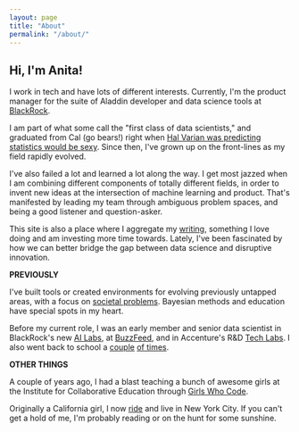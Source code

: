```yaml
---
layout: page
title: "About"
permalink: "/about/"
---
```


## **Hi, I'm Anita!** 

I work in tech and have lots of different interests. Currently, I'm the product manager for the suite of Aladdin developer and data science tools at [BlackRock](https://www.blackrock.com/aladdin/products/aladdin-studio). 

I am part of what some call the "first class of data scientists," and graduated from Cal (go bears!) right when [Hal Varian was predicting statistics would be sexy](https://flowingdata.com/2009/02/25/googles-chief-economist-hal-varian-on-statistics-and-data/). Since then, I've grown up on the front-lines as my field rapidly evolved. 

I've also failed a lot and learned a lot along the way. I get most jazzed when I am combining different components of totally different fields, in order to invent new ideas at the intersection of machine learning and product. That's manifested by leading my team through ambiguous problem spaces, and being a good listener and question-asker.

This site is also a place where I aggregate my [writing](https://anitamehrotra.me/), something I love doing and am investing more time towards. Lately, I've been fascinated by how we can better bridge the gap between data science and disruptive innovation. 

**PREVIOUSLY**

I've built tools or created environments for evolving previously untapped areas, with a focus on [societal problems](https://www.wired.com/story/inside-vhacks-first-ever-vatican-hackathon/). Bayesian methods and education have special spots in my heart. 

Before my current role, I was an early member and senior data scientist in BlackRock's new [AI Labs](https://www.ft.com/content/4f5720ce-1552-11e8-9376-4a6390addb44), at [BuzzFeed](https://ghc.anitab.org/community-blog-ghc/virality-at-buzzfeed-anita-mehrotra/), and in Accenture's R&D [Tech Labs](https://www.accenture.com/us-en/about/accenture-labs-index). I also went back to school a [couple](https://www.seas.harvard.edu/applied-computation/graduate-programs/masters-computational-science-and-engineering) [of times](https://www.hbs.edu/about/Pages/default.aspx). 

**OTHER THINGS**

A couple of years ago, I had a blast teaching a bunch of awesome girls at the Institute for Collaborative Education through [Girls Who Code](https://girlswhocode.com/).

Originally a California girl, I now [ride](https://www.soul-cycle.com/) and live in New York City. If you can't get a hold of me, I'm probably reading or on the hunt for some sunshine.
